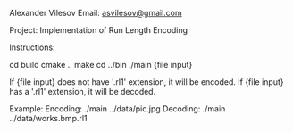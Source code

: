 Alexander Vilesov
Email: asvilesov@gmail.com

Project: Implementation of Run Length Encoding

Instructions:

cd build
cmake ..
make
cd ../bin
./main {file input}

If {file input} does not have '.rl1' extension, it will be encoded.
If {file input} has a '.rl1' extension, it will be decoded.

Example:
Encoding: ./main ../data/pic.jpg
Decoding: ./main ../data/works.bmp.rl1
